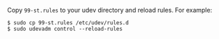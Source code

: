 Copy `99-st.rules` to your udev directory and reload rules. For example:
```shell
$ sudo cp 99-st.rules /etc/udev/rules.d
$ sudo udevadm control --reload-rules
```
